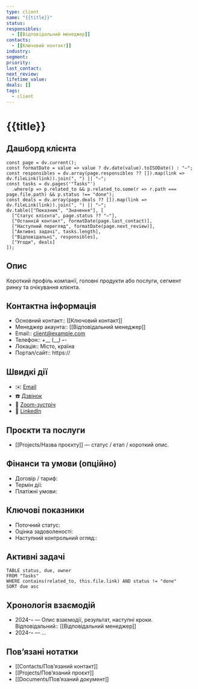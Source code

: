 ```yaml
---
type: client
name: "{{title}}"
status:
responsibles:
  - [[Відповідальний менеджер]]
contacts:
  - [[Ключовий контакт]]
industry:
segment:
priority:
last_contact:
next_review:
lifetime_value:
deals: []
tags:
  - client
---
```


# {{title}}

## Дашборд клієнта
```dataviewjs
const page = dv.current();
const formatDate = value => value ? dv.date(value).toISODate() : "—";
const responsibles = dv.array(page.responsibles ?? []).map(link => dv.fileLink(link)).join(", ") || "—";
const tasks = dv.pages('"Tasks"')
  .where(p => p.related_to && p.related_to.some(r => r.path === page.file.path) && p.status !== "done");
const deals = dv.array(page.deals ?? []).map(link => dv.fileLink(link)).join(", ") || "—";
dv.table(["Показник", "Значення"], [
  ["Статус клієнта", page.status ?? "—"],
  ["Останній контакт", formatDate(page.last_contact)],
  ["Наступний перегляд", formatDate(page.next_review)],
  ["Активні задачі", tasks.length],
  ["Відповідальні", responsibles],
  ["Угоди", deals]
]);
```

## Опис
Короткий профіль компанії, головні продукти або послуги, сегмент ринку та очікування клієнта.

## Контактна інформація
- Основний контакт:: [[Ключовий контакт]]
- Менеджер акаунта:: [[Відповідальний менеджер]]
- Email:: client@example.com
- Телефон:: +__ (___) ___-__-__
- Локація:: Місто, країна
- Портал/сайт:: https://

## Швидкі дії
- ✉️ [Email](mailto:client@example.com)
- ☎️ [Дзвінок](tel:+380441112233)
- 🎥 [Zoom-зустріч](zoommtg://zoom.us/join?action=join&confno=9988776655&pwd=crm)
- 🔗 [LinkedIn](https://www.linkedin.com/company/example)

## Проєкти та послуги
- [[Projects/Назва проєкту]] — статус / етап / короткий опис.

## Фінанси та умови (опційно)
- Договір / тариф:
- Термін дії:
- Платіжні умови:

## Ключові показники
- Поточний статус: 
- Оцінка задоволеності: 
- Наступний контрольний огляд:: 

## Активні задачі
```dataview
TABLE status, due, owner
FROM "Tasks"
WHERE contains(related_to, this.file.link) AND status != "done"
SORT due asc
```

## Хронологія взаємодій
- 2024-__-__ — Опис взаємодії, результат, наступні кроки. Відповідальний:: [[Відповідальний менеджер]]
- 2024-__-__ — ...

## Повʼязані нотатки
- [[Contacts/Повʼязаний контакт]]
- [[Projects/Повʼязаний проєкт]]
- [[Documents/Повʼязаний документ]]
